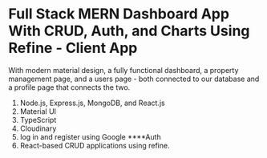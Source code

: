 # Full Stack MERN Dashboard App With CRUD, Auth, and Charts Using Refine - Client App

With modern material design, a fully functional dashboard, a property management page, and a users page - both connected to our database and a profile page that connects the two.

1. Node.js, Express.js, MongoDB, and React.js
2. Material UI
3. TypeScript
4. Cloudinary
5. log in and register using Google \*\*\*\*Auth
6. React-based CRUD applications using refine.



